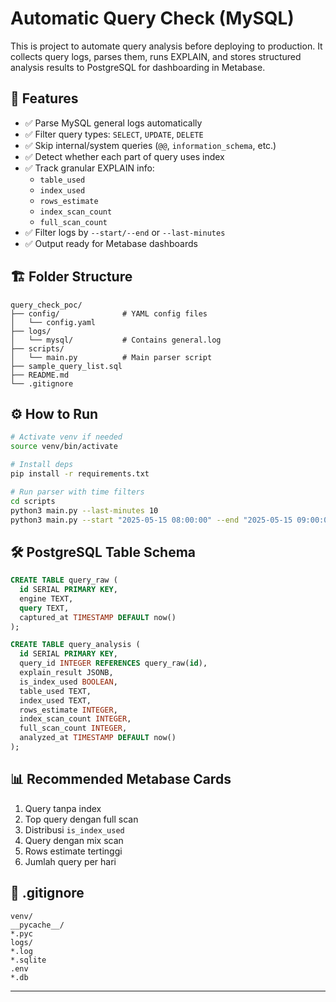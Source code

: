 # Automatic Query Check (MySQL)

This is project to automate query analysis before deploying to production. It collects query logs, parses them, runs EXPLAIN, and stores structured analysis results to PostgreSQL for dashboarding in Metabase.

## 🚀 Features

- ✅ Parse MySQL general logs automatically
- ✅ Filter query types: `SELECT`, `UPDATE`, `DELETE`
- ✅ Skip internal/system queries (`@@`, `information_schema`, etc.)
- ✅ Detect whether each part of query uses index
- ✅ Track granular EXPLAIN info:
  - `table_used`
  - `index_used`
  - `rows_estimate`
  - `index_scan_count`
  - `full_scan_count`
- ✅ Filter logs by `--start/--end` or `--last-minutes`
- ✅ Output ready for Metabase dashboards

## 🏗️ Folder Structure

```
query_check_poc/
├── config/              # YAML config files
│   └── config.yaml
├── logs/
│   └── mysql/           # Contains general.log
├── scripts/
│   └── main.py          # Main parser script
├── sample_query_list.sql
├── README.md
└── .gitignore
```

## ⚙️ How to Run

```bash
# Activate venv if needed
source venv/bin/activate

# Install deps
pip install -r requirements.txt

# Run parser with time filters
cd scripts
python3 main.py --last-minutes 10
python3 main.py --start "2025-05-15 08:00:00" --end "2025-05-15 09:00:00"
```

## 🛠 PostgreSQL Table Schema

```sql
CREATE TABLE query_raw (
  id SERIAL PRIMARY KEY,
  engine TEXT,
  query TEXT,
  captured_at TIMESTAMP DEFAULT now()
);

CREATE TABLE query_analysis (
  id SERIAL PRIMARY KEY,
  query_id INTEGER REFERENCES query_raw(id),
  explain_result JSONB,
  is_index_used BOOLEAN,
  table_used TEXT,
  index_used TEXT,
  rows_estimate INTEGER,
  index_scan_count INTEGER,
  full_scan_count INTEGER,
  analyzed_at TIMESTAMP DEFAULT now()
);
```

## 📊 Recommended Metabase Cards

1. Query tanpa index
2. Top query dengan full scan
3. Distribusi `is_index_used`
4. Query dengan mix scan
5. Rows estimate tertinggi
6. Jumlah query per hari

## 🔐 .gitignore

```
venv/
__pycache__/
*.pyc
logs/
*.log
*.sqlite
.env
*.db
```

---

